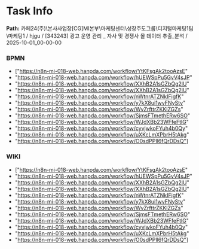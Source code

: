# Task Info

**Path:** 카페24(주)\본사사업장\[CG]MI본부\마케팅센터\성장주도그룹\디지털마케팅1팀\마케팅1 / hjgu / [343243] 광고 운영 관리 _ 자사 및 경쟁사 몰 데이터 추출_분석 / 2025-10-01_00-00-00

### BPMN
- ["https://n8n-mi-018-web.hanpda.com/workflow/YtKFsgAk2tooAzsE"
- "https://n8n-mi-018-web.hanpda.com/workflow/hUEWSpPu5GvV4sJP"
- "https://n8n-mi-018-web.hanpda.com/workflow/XXhB2A1sGZbQg2lU"
- "https://n8n-mi-018-web.hanpda.com/workflow/XXhB2A1sGZbQg2lU"
- "https://n8n-mi-018-web.hanpda.com/workflow/nWtnrATZNkIFigfK"
- "https://n8n-mi-018-web.hanpda.com/workflow/y7kX8ui1wvFNyStv"
- "https://n8n-mi-018-web.hanpda.com/workflow/WvZrfttrZKKlZGZs"
- "https://n8n-mi-018-web.hanpda.com/workflow/SjmsFTmethERw6SO"
- "https://n8n-mi-018-web.hanpda.com/workflow/WJdXBb23WFfeFtlG"
- "https://n8n-mi-018-web.hanpda.com/workflow/cyvjwkoFYuh4b0Qy"
- "https://n8n-mi-018-web.hanpda.com/workflow/uXKcLmXPbrH5tAkg"
- "https://n8n-mi-018-web.hanpda.com/workflow/O0sdPPIl6fQrDDsQ"]

### WIKI
- ["https://n8n-mi-018-web.hanpda.com/workflow/YtKFsgAk2tooAzsE"
- "https://n8n-mi-018-web.hanpda.com/workflow/hUEWSpPu5GvV4sJP"
- "https://n8n-mi-018-web.hanpda.com/workflow/XXhB2A1sGZbQg2lU"
- "https://n8n-mi-018-web.hanpda.com/workflow/XXhB2A1sGZbQg2lU"
- "https://n8n-mi-018-web.hanpda.com/workflow/nWtnrATZNkIFigfK"
- "https://n8n-mi-018-web.hanpda.com/workflow/y7kX8ui1wvFNyStv"
- "https://n8n-mi-018-web.hanpda.com/workflow/WvZrfttrZKKlZGZs"
- "https://n8n-mi-018-web.hanpda.com/workflow/SjmsFTmethERw6SO"
- "https://n8n-mi-018-web.hanpda.com/workflow/WJdXBb23WFfeFtlG"
- "https://n8n-mi-018-web.hanpda.com/workflow/cyvjwkoFYuh4b0Qy"
- "https://n8n-mi-018-web.hanpda.com/workflow/uXKcLmXPbrH5tAkg"
- "https://n8n-mi-018-web.hanpda.com/workflow/O0sdPPIl6fQrDDsQ"]

